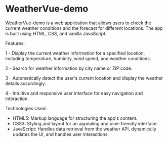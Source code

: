 # WeatherVue-demo
WeatherVue-demo is a web application that allows users to check the current weather conditions and the forecast for different locations. The app is built using HTML, CSS, and vanilla JavaScript.


Features:

1 - Display the current weather information for a specified location, including temperature, humidity, wind speed, and weather conditions.

2 - Search for weather information by city name or ZIP code.

3 - Automatically detect the user's current location and display the weather details accordingly.

4 - Intuitive and responsive user interface for easy navigation and interaction.


Technologies Used:

* HTML5: Markup language for structuring the app's content.
* CSS3: Styling and layout for an appealing and user-friendly interface.
* JavaScript: Handles data retrieval from the weather API, dynamically updates the UI, and handles user interactions.
